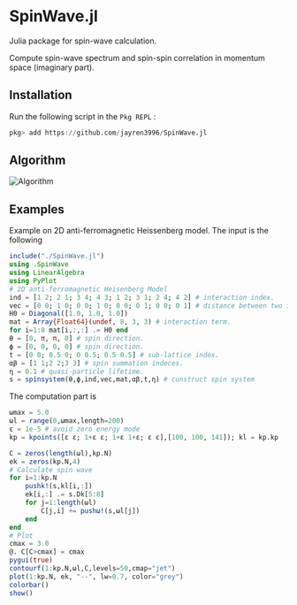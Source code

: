 # SpinWave.jl
Julia package for spin-wave calculation.

Compute spin-wave spectrum and spin-spin correlation in momentum space (imaginary part).

## Installation

Run the following script in the ```Pkg REPL``` :

```julia
pkg> add https://github.com/jayren3996/SpinWave.jl
```

## Algorithm

![Algorithm](https://raw.github.com/jayren3996/SpinWave.jl/master/Algorithm.jpg)

## Examples 

Example on 2D anti-ferromagnetic Heissenberg model. The input is the following
```julia
include("./SpinWave.jl")
using .SpinWave
using LinearAlgebra
using PyPlot
# 2D anti-ferromagnetic Heisenberg Model
ind = [1 2; 2 1; 3 4; 4 3; 1 2; 3 1; 2 4; 4 2] # interaction index.
vec = [0 0; 1 0; 0 0; 1 0; 0 0; 0 1; 0 0; 0 1] # distance between two interacting sites.
H0 = Diagonal([1.0, 1.0, 1.0])
mat = Array{Float64}(undef, 8, 3, 3) # interaction term.
for i=1:8 mat[i,:,:] .= H0 end
θ = [0, π, π, 0] # spin direction.
ϕ = [0, 0, 0, 0] # spin direction.
t = [0 0; 0.5 0; 0 0.5; 0.5 0.5] # sub-lattice index.
αβ = [1 1;2 2;3 3] # spin summation indeces.
η = 0.1 # quasi-particle lifetime.
s = spinsystem(θ,ϕ,ind,vec,mat,αβ,t,η) # cunstruct spin system
```
The computation part is
```julia
ωmax = 5.0
ωl = range(0,ωmax,length=200)
ε = 1e-5 # avoid zero energy mode
kp = kpoints([ε ε; 1+ε ε; 1+ε 1+ε; ε ε],[100, 100, 141]); kl = kp.kp

C = zeros(length(ωl),kp.N)
ek = zeros(kp.N,4)
# Calculate spin wave
for i=1:kp.N
    pushk!(s,kl[i,:])
    ek[i,:] .= s.Dk[5:8]
    for j=1:length(ωl)
        C[j,i] += pushω!(s,ωl[j])
    end
end
# Plot
cmax = 3.0
@. C[C>cmax] = cmax
pygui(true)
contourf(1:kp.N,ωl,C,levels=50,cmap="jet")
plot(1:kp.N, ek, "--", lw=0.7, color="grey")
colorbar()
show()
```
